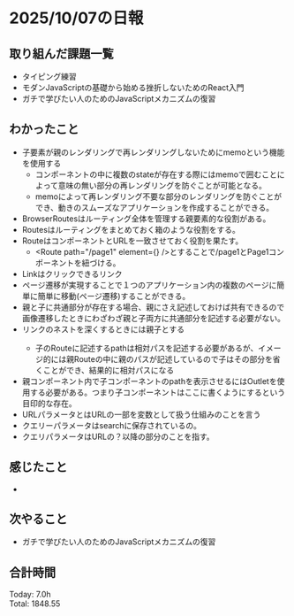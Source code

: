 # 2025/10/07の日報
## 取り組んだ課題一覧
* タイピング練習
* モダンJavaScriptの基礎から始める挫折しないためのReact入門
* ガチで学びたい人のためのJavaScriptメカニズムの復習
## わかったこと 
* 子要素が親のレンダリングで再レンダリングしないためにmemoという機能を使用する
  * コンポーネントの中に複数のstateが存在する際にはmemoで囲むことによって意味の無い部分の再レンダリングを防ぐことが可能となる。
  * memoによって再レンダリング不要な部分のレンダリングを防ぐことができ、動きのスムーズなアプリケーションを作成することができる。
* BrowserRoutesはルーティング全体を管理する親要素的な役割がある。
* Routesはルーティングをまとめておく箱のような役割をする。
* RouteはコンポーネントとURLを一致させておく役割を果たす。
  * <Route path="/page1" element={<Page1 />} />とすることで/page1とPage1コンポーネントを紐づける。  
* Linkはクリックできるリンク
* ページ遷移が実現することで１つのアプリケーション内の複数のページに簡単に簡単に移動(ページ遷移)することができる。
* 親と子に共通部分が存在する場合、親にさえ記述しておけば共有できるので画像遷移したときにわざわざ親と子両方に共通部分を記述する必要がない。
* リンクのネストを深くするときには親<Route>子<Route/></Route>とする
  * 子のRouteに記述するpathは相対パスを記述する必要があるが、イメージ的には親Routeの中に親のパスが記述しているので子はその部分を省くことができ、結果的に相対パスになる
* 親コンポーネント内で子コンポーネントのpathを表示させるにはOutletを使用する必要がある。つまり子コンポーネントはここに書くようにするという目印的な存在。
* URLパラメータとはURLの一部を変数として扱う仕組みのことを言う
* クエリーパラメータはsearchに保存されているの。
* クエリパラメータはURLの？以降の部分のことを指す。  
## 感じたこと
* 
## 次やること
* ガチで学びたい人のためのJavaScriptメカニズムの復習
##  合計時間 
Today: 7.0h<br>
Total: 1848.55
